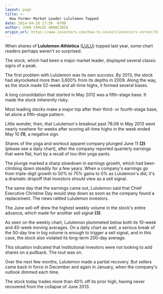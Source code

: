 ```yaml
---
layout: page
title: >-
  How Former Market Leader Lululemon Topped
date: 2014-04-28 17:50 -0700
author: JUAN CARLOS ARANCIBIA
origin_url: https://www.investors.com/how-to-invest/investors-corner/how-lululemon-shares-topped
---
```





When shares of **Lululemon Athletica** ([LULU](https://research.investors.com/quote.aspx?symbol=LULU)) topped last year, some chart readers perhaps weren't so surprised.

  

The stock, which had been a major market leader, displayed several classic signs of a peak.

  

The first problem with Lululemon was its own success. By 2013, the stock had skyrocketed more than 3,600% from its depths in 2009. Along the way, as the stock made 52-week and all-time highs, it formed several bases.

  

A long consolidation that started in May 2012 was a fifth-stage base. It made the stock inherently risky.

  

Most leading stocks make a major top after their third- or fourth-stage base, let alone a fifth-stage pattern.

  

Little wonder, then, that Lululemon's breakout past 78.06 in May 2013 went nearly nowhere for weeks after scoring all-time highs in the week ended May 10 **(1)**, a negative sign.

  

Shares of the yoga and workout apparel company plunged June 11 **(2)** (please see a daily chart), after the company reported quarterly earnings that were flat, hurt by a recall of too-thin yoga pants.

  

The plunge marked a sharp slowdown in earnings growth, which had been climbing down steadily for a few years. When a company's earnings go from triple-digit growth to 50% to 75% gains to 0% as Lululemon's did, it's a dramatic dropoff that investors should view as a sell signal.

  

The same day that the earnings came out, Lululemon said that Chief Executive Christine Day would step down as soon as the company found a replacement. The news rattled Lululemon investors.

  

The June sell-off drew the highest weekly volume in the stock's entire advance, which made for another sell signal **(3)**.

  

As seen on the weekly chart, Lululemon plummeted below both its 10-week and 40-week moving averages. On a daily chart as well, a serious break of the 50-day line in big volume is enough to trigger a sell signal, and in this case, the stock also violated its long-term 200-day average.

  

This situation indicated that institutional investors were not looking to add shares on a pullback. The rout was on.

  

Over the next few months, Lululemon made a partial recovery. But sellers came back in force in December and again in January, when the company's outlook dimmed each time.

  

The stock today trades more than 40% off its prior high, having never recovered from the collapse of June 2013.




